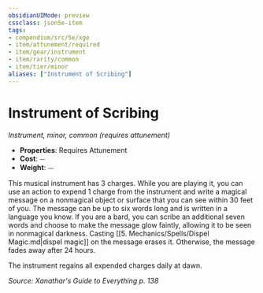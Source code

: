 ```yaml
---
obsidianUIMode: preview
cssclass: json5e-item
tags:
- compendium/src/5e/xge
- item/attunement/required
- item/gear/instrument
- item/rarity/common
- item/tier/minor
aliases: ["Instrument of Scribing"]
---
```

# Instrument of Scribing
*Instrument, minor, common (requires attunement)*  

- **Properties**: Requires Attunement
- **Cost**: ⏤
- **Weight**: ⏤

This musical instrument has 3 charges. While you are playing it, you can use an action to expend 1 charge from the instrument and write a magical message on a nonmagical object or surface that you can see within 30 feet of you. The message can be up to six words long and is written in a language you know. If you are a bard, you can scribe an additional seven words and choose to make the message glow faintly, allowing it to be seen in nonmagical darkness. Casting [[5. Mechanics/Spells/Dispel Magic.md\|dispel magic]] on the message erases it. Otherwise, the message fades away after 24 hours.

The instrument regains all expended charges daily at dawn.

*Source: Xanathar's Guide to Everything p. 138*